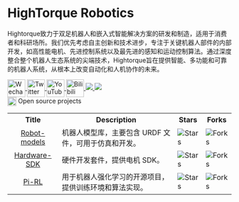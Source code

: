 # HighTorque Robotics

Hightorque致力于双足机器人和嵌入式智能解决方案的研发和制造，适用于消费者和科研场所。我们优先考虑自主创新和技术进步，专注于关键机器人部件的内部开发，如高性能电机、先进控制系统以及最先进的感知和运动控制算法。通过深度整合整个机器人生态系统的尖端技术，Hightorque旨在提供智能、多功能和可靠的机器人系统，从根本上改变自动化和人机协作的未来。

<a href="https://www.hightorque.cn/">
  <img src="https://www.hightorque.cn/wp-content/uploads/2024/07/微信-1.png?orientation=landscape&width=200&height=200" alt="Wechat" width="40" height="40" style="vertical-align: middle;">
</a>
<a href="https://x.com/HTrobotics">
  <img src="https://www.hightorque.cn/wp-content/uploads/2024/07/推特-1.png?orientation=landscape&width=200&height=200" alt="Twitter" width="40" height="40" style="vertical-align: middle;">
</a>
<a href="https://www.youtube.com/channel/UC5i7Nbk-I-AM2u2LRb-IIfQ">
  <img src="https://www.hightorque.cn/wp-content/uploads/2024/07/YouTube_youtube7.png?orientation=landscape&width=200&height=200" alt="YouTube" width="40" height="40" style="vertical-align: middle;">
</a>
<a href="https://space.bilibili.com/3461572806576289?%20spm_id_from=333.337.0.0">
  <img src="https://www.hightorque.cn/wp-content/uploads/2024/07/B站.png?orientation=landscape&width=200&height=200" alt="Bilibili" width="40" height="40" style="vertical-align: middle;">
</a>

<a href="https://github.com/HighTorque-Robotics">
<img src="https://badges.strrl.dev/years/HighTorque-Robotics?style=flat-square&logo=github">
</a>
<a href="https://github.com/HighTorque-Robotics?tab=repositories">
<img src="https://badges.strrl.dev/repos/HighTorque-Robotics?style=flat-square&logo=github">
</a>

<div>
    <img src="https://149753425.v2.pressablecdn.com/wp-content/uploads/2009/06/osi_symbol_100X100_0.png" width="20" height="20" style="display:inline-block; vertical-align:top;">
    <span style="display:inline-block; vertical-align:top;">Open source projects</span> 
</div>

<table class="table table-striped table-bordered table-vcenter"/>
    <tbody>
    <tr>
        <th> Title </th> 
        <th>Description</th> 
        <th>Stars</th> 
        <th>Forks</th>
    </tr>
    <tr>
        <td align="center"><a href="https://github.com/HighTorque-Robotics/robot_urdf">Robot-models</a></td>
        <td>机器人模型库，主要包含 URDF 文件，可用于仿真和开发。</td>
        <td><img alt="Stars" src="https://img.shields.io/github/stars/HighTorque-Robotics/robot_urdf?style=flat-square"/></td>
        <td><img alt="Forks" src="https://img.shields.io/github/forks/HighTorque-Robotics/robot_urdf?style=flat-square"/></td>
    </tr>
    <tr>
        <td align="center"><a href="https://github.com/HighTorque-Robotics/livelybot_hardware_sdk">Hardware-SDK</a></td>
        <td>硬件开发套件，提供电机 SDK。</td>
        <td><img alt="Stars" src="https://img.shields.io/github/stars/HighTorque-Robotics/livelybot_hardware_sdk?style=flat-square"/></td>
        <td><img alt="Forks" src="https://img.shields.io/github/forks/HighTorque-Robotics/livelybot_hardware_sdk?style=flat-square"/></td>
    </tr>
    <tr>
        <td align="center"><a href="https://github.com/HighTorque-Robotics/livelybot_pi_rl_baseline">Pi-RL</a></td>
        <td>用于机器人强化学习的开源项目，提供训练环境和算法实现。</td>
        <td><img alt="Stars" src="https://img.shields.io/github/stars/HighTorque-Robotics/livelybot_pi_rl_baseline?style=flat-square"/></td>
        <td><img alt="Forks" src="https://img.shields.io/github/forks/HighTorque-Robotics/livelybot_pi_rl_baseline?style=flat-square"/></td>
    </tr>
    </tbody>
</table>

